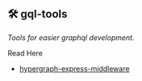 ## 🛠 gql-tools

_Tools for easier graphql development._

Read Here

- [hypergraph-express-middleware](https://github.com/rajatsharma305/gql-tools/tree/master/packages/express-middleware#hypergraph-express-middleware)
